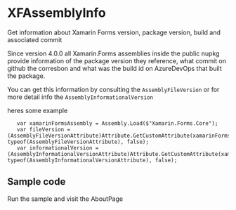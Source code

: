 # XFAssemblyInfo
Get information about Xamarin Forms version, package version, build and associated commit

Since version 4.0.0 all Xamarin.Forms assemblies inside the public nupkg provide information of the package version they reference, what commit on github the corresbon and what was the build id on AzureDevOps that built the package.

You can get this information by consulting the `AssemblyFileVersion` or for more detail info the `AssemblyInformationalVersion` 

heres some example 

```
   var xamarinFormsAssembly = Assembly.Load($"Xamarin.Forms.Core");
   var fileVersion = (AssemblyFileVersionAttribute)Attribute.GetCustomAttribute(xamarinFormsAssembly, typeof(AssemblyFileVersionAttribute), false);
   var informationalVersion = (AssemblyInformationalVersionAttribute)Attribute.GetCustomAttribute(xamarinFormsAssembly, typeof(AssemblyInformationalVersionAttribute), false);
```
 

## Sample code

Run the sample and visit the AboutPage



